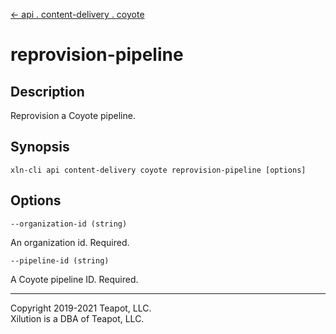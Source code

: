 [<- api . content-delivery . coyote](index.md)

# reprovision-pipeline

## Description

Reprovision a Coyote pipeline.

## Synopsis

```
xln-cli api content-delivery coyote reprovision-pipeline [options]
```

## Options

`--organization-id (string)`

An organization id. Required.

`--pipeline-id (string)`

A Coyote pipeline ID. Required.

---

Copyright 2019-2021 Teapot, LLC.  
Xilution is a DBA of Teapot, LLC.
